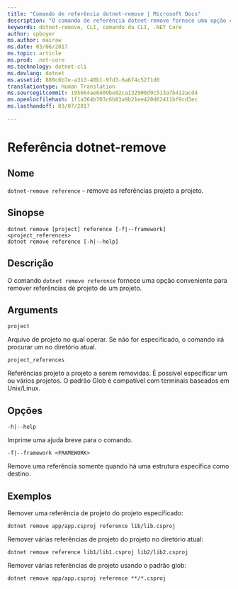 ```yaml
---
title: "Comando de referência dotnet-remove | Microsoft Docs"
description: "O comando de referência dotnet-remove fornece uma opção conveniente para remover referências projeto a projeto."
keywords: dotnet-remove, CLI, comando da CLI, .NET Core
author: spboyer
ms.author: mairaw
ms.date: 03/06/2017
ms.topic: article
ms.prod: .net-core
ms.technology: dotnet-cli
ms.devlang: dotnet
ms.assetid: 889c6b7e-a313-40b1-9fd3-6a6f4c52f1d0
translationtype: Human Translation
ms.sourcegitcommit: 195664ae6409be02ca132900d9c513a7b412acd4
ms.openlocfilehash: 1f1a364b703c6b83a9b21ee420d62411bf9cd3ec
ms.lasthandoff: 03/07/2017

---
```

# <a name="dotnet-remove-reference"></a>Referência dotnet-remove

## <a name="name"></a>Nome

`dotnet-remove reference` – remove as referências projeto a projeto.

## <a name="synopsis"></a>Sinopse

```
dotnet remove [project] reference [-f|--framework] <project_references>
dotnet remove reference [-h|--help]
```

## <a name="description"></a>Descrição

O comando `dotnet remove reference` fornece uma opção conveniente para remover referências de projeto de um projeto.

## <a name="arguments"></a>Arguments

`project`

Arquivo de projeto no qual operar. Se não for especificado, o comando irá procurar um no diretório atual.

`project_references`

Referências projeto a projeto a serem removidas. É possível especificar um ou vários projetos. O padrão Glob é compatível com terminais baseados em Unix/Linux.

## <a name="options"></a>Opções

`-h|--help`

Imprime uma ajuda breve para o comando.

`-f|--framework <FRAMEWORK>`

Remove uma referência somente quando há uma estrutura específica como destino.

## <a name="examples"></a>Exemplos

Remover uma referência de projeto do projeto especificado:

`dotnet remove app/app.csproj reference lib/lib.csproj`

Remover várias referências de projeto do projeto no diretório atual:

`dotnet remove reference lib1/lib1.csproj lib2/lib2.csproj`

Remover várias referências de projeto usando o padrão glob:

`dotnet remove app/app.csproj reference **/*.csproj`
